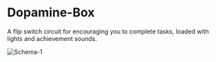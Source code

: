 # Dopamine-Box
 A flip switch circuit for encouraging you to complete tasks, loaded with lights and achievement sounds.
 
![Schema-1](https://user-images.githubusercontent.com/30498489/143792116-d8c3bf85-45dd-46d5-a239-992edfecd1a4.jpg)
